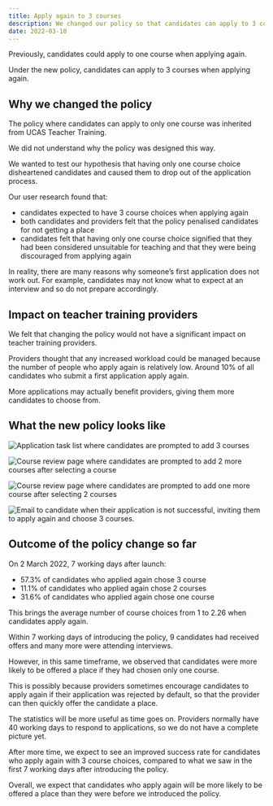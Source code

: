```yaml
---
title: Apply again to 3 courses
description: We changed our policy so that candidates can apply to 3 courses when applying again.
date: 2022-03-10
---
```


Previously, candidates could apply to one course when applying again.

Under the new policy, candidates can apply to 3 courses when applying again.

## Why we changed the policy

The policy where candidates can apply to only one course was inherited from UCAS Teacher Training.

We did not understand why the policy was designed this way.

We wanted to test our hypothesis that having only one course choice disheartened candidates and caused them to drop out of the application process.

Our user research found that:

* candidates expected to have 3 course choices when applying again
* both candidates and providers felt that the policy penalised candidates for not getting a place
* candidates felt that having only one course choice signified that they had been considered unsuitable for teaching and that they were being discouraged from applying again

In reality, there are many reasons why someone’s first application does not work out. For example, candidates may not know what to expect at an interview and so do not prepare accordingly.

## Impact on teacher training providers

We felt that changing the policy would not have a significant impact on teacher training providers.

Providers thought that any increased workload could be managed because the number of people who apply again is relatively low. Around 10% of all candidates who submit a first application apply again.

More applications may actually benefit providers, giving them more candidates to choose from.

## What the new policy looks like

![Application task list where candidates are prompted to add 3 courses](prompt-to-add-3-courses.png "Candidates are prompted to add 3 courses from their task list.")

![Course review page where candidates are prompted to add 2 more courses after selecting a course](prompt-to-add-two-more-courses.png "After selecting a course, candidates are prompted to add 2 more courses.")

![Course review page where candidates are prompted to add one more course after selecting 2 courses](prompt-to-add-one-more-course.png "After selecting 2 courses, candidates are prompted to add one more course.")

![Email to candidate when their application is not successful, inviting them to apply again and choose 3 courses.](apply-again-email.png "When an application ends, candidates are invited to apply again and choose 3 courses.")

## Outcome of the policy change so far

On 2 March 2022, 7 working days after launch:

* 57.3% of candidates who applied again chose 3 course
* 11.1% of candidates who applied again chose 2 courses
* 31.6% of candidates who applied again chose one course

This brings the average number of course choices from 1 to 2.26 when candidates apply again.

Within 7 working days of introducing the policy, 9 candidates had received offers and many more were attending interviews.

However, in this same timeframe, we observed that candidates were more likely to be offered a place if they had chosen only one course.

This is possibly because providers sometimes encourage candidates to apply again if their application was rejected by default, so that the provider can then quickly offer the candidate a place.  

The statistics will be more useful as time goes on. Providers normally have 40 working days to respond to applications, so we do not have a complete picture yet.

After more time, we expect to see an improved success rate for candidates who apply again with 3 course choices, compared to what we saw in the first 7 working days after introducing the policy.

Overall, we expect that candidates who apply again will be more likely to be offered a place than they were before we introduced the policy.
